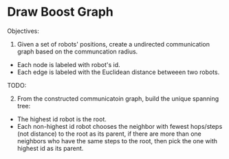 Draw Boost Graph
============

Objectives:

1) Given a set of robots' positions, create a undirected communication graph based on the communcation radius.

 - Each node is labeled with robot's id.
 - Each edge is labeled with the Euclidean distance betweeen two robots.

TODO:

2) From the constructed communicatoin graph, build the unique spanning tree:

 - The highest id robot is the root.
 - Each non-highest id robot chooses the neighbor with fewest hops/steps (not distance) to the root as its parent,
   if there are more than one neighbors who have the same steps to the root, then pick the one with highest id as its parent.
